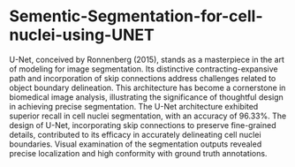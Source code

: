 # Sementic-Segmentation-for-cell-nuclei-using-UNET
U-Net, conceived by Ronnenberg (2015), stands as a masterpiece in the art of
modeling for image segmentation. Its distinctive contracting-expansive path and
incorporation of skip connections address challenges related to object boundary
delineation. This architecture has become a cornerstone in biomedical image
analysis, illustrating the significance of thoughtful design in achieving precise
segmentation.
The U-Net architecture exhibited superior recall in cell nuclei segmentation, with
an accuracy of 96.33%. The design of U-Net, incorporating skip connections to
preserve fine-grained details, contributed to its efficacy in accurately delineating
cell nuclei boundaries. Visual examination of the segmentation outputs revealed
precise localization and high conformity with ground truth annotations.
